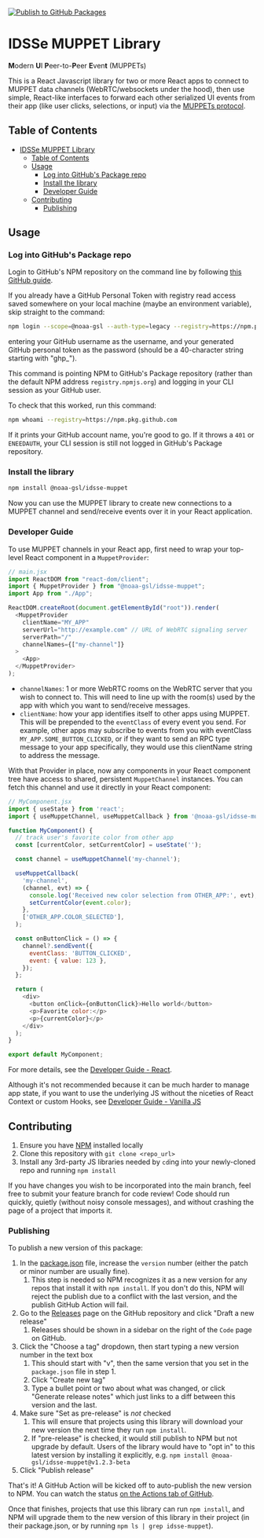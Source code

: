 [![Publish to GitHub Packages](https://github.com/NOAA-GSL/idsse-muppet/actions/workflows/publish-package.yml/badge.svg?event=release)](https://github.com/NOAA-GSL/idsse-muppet/actions/workflows/publish-package.yml)

# IDSSe MUPPET Library

**M**odern **U**I **P**eer-to-**P**eer **E**ven**t** (MUPPETs)

This is a React Javascript library for two or more React apps to connect to MUPPET data channels (WebRTC/websockets under the hood), then use simple, React-like interfaces to forward each other serialized UI events from their app (like user clicks, selections, or input) via the [MUPPETs protocol](https://docs.google.com/document/d/1TSvRtfzQGdclHGys9e0dLXKNnvWAmRnizH-biQW066o/view?usp=sharing).

## Table of Contents

- [IDSSe MUPPET Library](#idsse-muppet-library)
  - [Table of Contents](#table-of-contents)
  - [Usage](#usage)
    - [Log into GitHub's Package repo](#log-into-githubs-package-repo)
    - [Install the library](#install-the-library)
    - [Developer Guide](#developer-guide)
  - [Contributing](#contributing)
    - [Publishing](#publishing)

## Usage

### Log into GitHub's Package repo

Login to GitHub's NPM repository on the command line by following [this GitHub guide](https://docs.github.com/en/packages/working-with-a-github-packages-registry/working-with-the-npm-registry#authenticating-with-a-personal-access-token).

If you already have a GitHub Personal Token with registry read access saved somewhere on your local machine (maybe an environment variable), skip straight to the command:

```sh
npm login --scope=@noaa-gsl --auth-type=legacy --registry=https://npm.pkg.github.com
```

entering your GitHub username as the username, and your generated GitHub personal token as the password (should be a 40-character string starting with "ghp\_").

This command is pointing NPM to GitHub's Package repository (rather than the default NPM address `registry.npmjs.org`) and logging in your CLI session as your GitHub user.

To check that this worked, run this command:

```sh
npm whoami --registry=https://npm.pkg.github.com
```

If it prints your GitHub account name, you're good to go. If it throws a `401` or `ENEEDAUTH`, your CLI session is still not logged in GitHub's Package repository.

### Install the library

```sh
npm install @noaa-gsl/idsse-muppet
```

Now you can use the MUPPET library to create new connections to a MUPPET channel and send/receive events over it in your React application.

### Developer Guide

To use MUPPET channels in your React app, first need to wrap your top-level React component in a `MuppetProvider`:

```javascript
// main.jsx
import ReactDOM from "react-dom/client";
import { MuppetProvider } from "@noaa-gsl/idsse-muppet";
import App from "./App";

ReactDOM.createRoot(document.getElementById("root")).render(
  <MuppetProvider
    clientName="MY_APP"
    serverUrl="http://example.com" // URL of WebRTC signaling server
    serverPath="/"
    channelNames={["my-channel"]}
  >
    <App>
  </MuppetProvider>
);
```

- `channelNames`: 1 or more WebRTC rooms on the WebRTC server that you wish to connect to. This will need to line up with the room(s) used by the app with which you want to send/receive messages.
- `clientName`: how your app identifies itself to other apps using MUPPET. This will be prepended to the `eventClass` of every event you send. For example, other apps may subscribe to events from you with eventClass `MY_APP.SOME_BUTTON_CLICKED`, or if they want to send an RPC type message to your app specifically, they would use this clientName string to address the message.

With that Provider in place, now any components in your React component tree have access to shared, persistent `MuppetChannel` instances. You can fetch this channel and use it directly in your React component:

```javascript
// MyComponent.jsx
import { useState } from 'react';
import { useMuppetChannel, useMuppetCallback } from '@noaa-gsl/idsse-muppet';

function MyComponent() {
  // track user's favorite color from other app
  const [currentColor, setCurrentColor] = useState('');

  const channel = useMuppetChannel('my-channel');

  useMuppetCallback(
    'my-channel',
    (channel, evt) => {
      console.log('Received new color selection from OTHER_APP:', evt);
      setCurrentColor(event.color);
    },
    ['OTHER_APP.COLOR_SELECTED'],
  );

  const onButtonClick = () => {
    channel?.sendEvent({
      eventClass: 'BUTTON_CLICKED',
      event: { value: 123 },
    });
  };

  return (
    <div>
      <button onClick={onButtonClick}>Hello world</button>
      <p>Favorite color:</p>
      <p>{currentColor}</p>
    </div>
  );
}

export default MyComponent;
```

For more details, see the [Developer Guide - React](docs/react.md).

Although it's not recommended because it can be much harder to manage app state, if you want to use the underlying JS without the niceties of React Context or custom Hooks, see [Developer Guide - Vanilla JS](docs/vanilla-js.md)

## Contributing

1. Ensure you have [NPM](npmjs.com) installed locally
1. Clone this repository with `git clone <repo_url>`
1. Install any 3rd-party JS libraries needed by `cd`ing into your newly-cloned repo and running `npm install`

If you have changes you wish to be incorporated into the main branch, feel free to submit your feature branch for code review! Code should run quickly, quietly (without noisy console messages), and without crashing the page of a project that imports it.

### Publishing

To publish a new version of this package:

1. In the [package.json](https://github.com/NOAA-GSL/idsse-muppet/blob/main/package.json) file, increase the `version` number (either the patch or minor number are usually fine).
   1. This step is needed so NPM recognizes it as a new version for any repos that install it with `npm install`. If you don't do this, NPM will reject the publish due to a conflict with the last version, and the publish GitHub Action will fail.
2. Go to the [Releases](https://github.com/NOAA-GSL/idsse-muppet/releases) page on the GitHub repository and click "Draft a new release"
   1. Releases should be shown in a sidebar on the right of the `Code` page on GitHub.
3. Click the "Choose a tag" dropdown, then start typing a new version number in the text box
   1. This should start with "v", then the same version that you set in the `package.json` file in step 1.
   2. Click "Create new tag"
   3. Type a bullet point or two about what was changed, or click "Generate release notes" which just links to a diff between this version and the last.
4. Make sure "Set as pre-release" is _not_ checked
   1. This will ensure that projects using this library will download your new version the next time they run `npm install`.
   2. If "pre-release" is checked, it would still publish to NPM but not upgrade by default. Users of the library would have to "opt in" to this latest version by installing it explicitly, e.g. `npm install @noaa-gsl/idsse-muppet@v1.2.3-beta`
5. Click "Publish release"

That's it! A GitHub Action will be kicked off to auto-publish the new version to NPM. You can watch the status [on the Actions tab of GitHub](https://github.com/NOAA-GSL/idsse-muppet/actions).

Once that finishes, projects that use this library can run `npm install`, and NPM will upgrade them to the new version of this library in their project (in their package.json, or by running `npm ls | grep idsse-muppet`).
